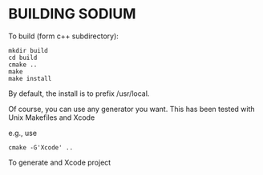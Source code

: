 BUILDING SODIUM
===============

To build (form c++ subdirectory):

    mkdir build
    cd build
    cmake ..
    make
    make install

By default, the install is to prefix /usr/local.

Of course, you can use any generator you want. This has been tested with Unix Makefiles and Xcode

e.g., use

    cmake -G'Xcode' ..

To generate and Xcode project
